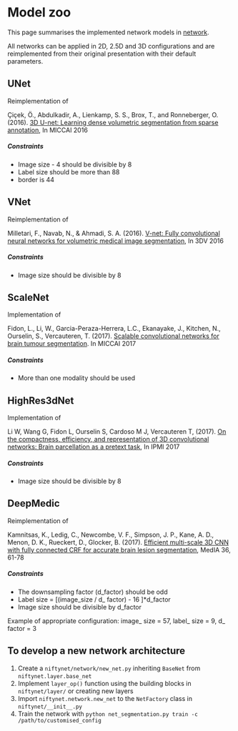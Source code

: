 # Model zoo

This page summarises the implemented network models in [network](./network).

All networks can be applied in 2D, 2.5D and 3D configurations and are reimplemented from their original presentation with their default parameters.

## UNet
Reimplementation of 

Çiçek, Ö., Abdulkadir, A., Lienkamp, S. S., Brox, T., and Ronneberger, O. (2016). [3D U-net: Learning dense volumetric segmentation from sparse annotation](https://lmb.informatik.uni-freiburg.de/Publications/2016/CABR16/cicek16miccai.pdf), In MICCAI 2016
##### Constraints
* Image size - 4 should be divisible by 8
* Label size should be more than 88
* border is 44



## VNet
Reimplementation of

Milletari, F., Navab, N., & Ahmadi, S. A. (2016). [V-net: Fully convolutional neural networks for volumetric medical image segmentation](http://campar.in.tum.de/pub/milletari2016Vnet/milletari2016Vnet.pdf), In 3DV 2016 
##### Constraints
* Image size should be divisible by 8

## ScaleNet
Implementation of

Fidon, L., Li, W., Garcia-Peraza-Herrera, L.C., Ekanayake, J., Kitchen, N., Ourselin, S., Vercauteren, T. (2017). [Scalable convolutional networks for brain tumour segmentation](https://arxiv.org/abs/1706.08124). In MICCAI 2017
##### Constraints
* More than one modality should be used  


## HighRes3dNet
Implementation of 

Li W, Wang G, Fidon L, Ourselin S, Cardoso M J, Vercauteren T, (2017). [On the compactness, efficiency, and representation of 3D convolutional networks: Brain parcellation as a pretext task](https://link.springer.com/chapter/10.1007/978-3-319-59050-9_28), In IPMI 2017
##### Constraints
* Image size should be divisible by 8    


## DeepMedic
Reimplementation of

Kamnitsas, K., Ledig, C., Newcombe, V. F., Simpson, J. P., Kane, A. D., Menon, D. K., Rueckert, D., Glocker, B. (2017). [Efficient multi-scale 3D CNN with fully connected CRF for accurate brain lesion segmentation](http://www.sciencedirect.com/science/article/pii/S1361841516301839), MedIA 36, 61-78
##### Constraints
* The downsampling factor (d_factor) should be odd
* Label size = [(image_size / d_ factor) - 16 ]*d_factor
* Image size should be divisible by d_factor

Example of appropriate configuration:
image_ size = 57, label_ size = 9, d_ factor = 3



## To develop a new network architecture
1. Create a `niftynet/network/new_net.py` inheriting `BaseNet` from `niftynet.layer.base_net`
1. Implement `layer_op()` function using the building blocks in `niftynet/layer/` or creating new layers
1. Import `niftynet.network.new_net` to the `NetFactory` class in `niftynet/__init__.py`
1. Train the network with `python net_segmentation.py train -c /path/to/customised_config`
